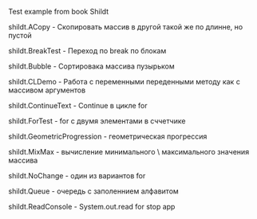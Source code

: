 Test example from book Shildt 

shildt.ACopy - Скопировать массив в другой такой же по длинне, но пустой

shildt.BreakTest - Переход по break по блокам

shildt.Bubble - Сортировака массива пузырьком

shildt.CLDemo - Работа с переменными переденными методу как с массивом аргументов

shildt.ContinueText - Continue в цикле for

shildt.ForTest - for с двумя элементами в сччетчике

shildt.GeometricProgression - геометрическая прогрессия

shildt.MixMax - вычисление минимального \ максимального значения массива

shildt.NoChange - один из вариантов for

shildt.Queue - очередь с заполеннием алфавитом

shildt.ReadConsole - System.out.read for stop app